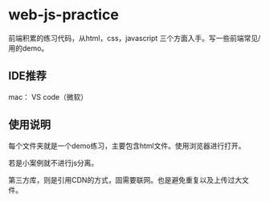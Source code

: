 # web-js-practice

前端积累的练习代码，从html，css，javascript 三个方面入手。写一些前端常见/用的demo。

## IDE推荐

mac： VS code（微软）

## 使用说明

每个文件夹就是一个demo练习，主要包含html文件。使用浏览器进行打开。

若是小案例就不进行js分离。

第三方库，则是引用CDN的方式，固需要联网。也是避免重复以及上传过大文件。

